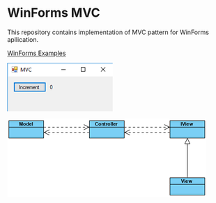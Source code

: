 # WinForms MVC

This repository contains implementation of MVC pattern for WinForms apllication.

[WinForms Examples](https://github.com/NikolaGrujic91/WinForms-Examples)

![image missing](App.png "Application UI")

![image missing](App2.png "Architecture Diagram")